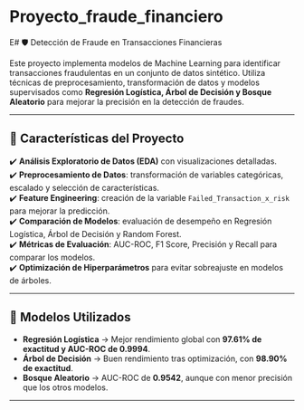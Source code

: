 # Proyecto_fraude_financiero
E# 🛡️ Detección de Fraude en Transacciones Financieras  

Este proyecto implementa modelos de Machine Learning para identificar transacciones fraudulentas en un conjunto de datos sintético. Utiliza técnicas de preprocesamiento, transformación de datos y modelos supervisados como **Regresión Logística, Árbol de Decisión y Bosque Aleatorio** para mejorar la precisión en la detección de fraudes.  

---

## 📌 Características del Proyecto  
✔️ **Análisis Exploratorio de Datos (EDA)** con visualizaciones detalladas.  
✔️ **Preprocesamiento de Datos**: transformación de variables categóricas, escalado y selección de características.  
✔️ **Feature Engineering**: creación de la variable `Failed_Transaction_x_risk` para mejorar la predicción.  
✔️ **Comparación de Modelos**: evaluación de desempeño en Regresión Logística, Árbol de Decisión y Random Forest.  
✔️ **Métricas de Evaluación**: AUC-ROC, F1 Score, Precisión y Recall para comparar los modelos.  
✔️ **Optimización de Hiperparámetros** para evitar sobreajuste en modelos de árboles.  

---

## 🚀 Modelos Utilizados  
- **Regresión Logística** → Mejor rendimiento global con **97.61% de exactitud y AUC-ROC de 0.9994**.  
- **Árbol de Decisión** → Buen rendimiento tras optimización, con **98.90% de exactitud**.  
- **Bosque Aleatorio** → AUC-ROC de **0.9542**, aunque con menor precisión que los otros modelos.  

---
 


